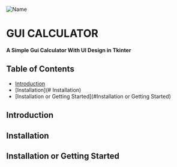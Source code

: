 ![Name](https://user-images.githubusercontent.com/102368077/160462022-d8ffe5b0-216c-4542-b81f-9adc04a8d6da.png)

# GUI CALCULATOR

**A Simple Gui Calculator With UI Design in Tkinter**

## Table of Contents

- [Introduction](#Introduction)
- [Installation](# Installation)
- [Installation or Getting Started](#Installation or Getting Started)

## Introduction
## Installation
## Installation or Getting Started

